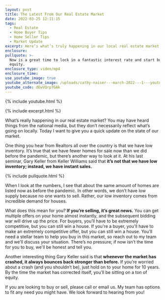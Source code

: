 ```yaml
---
layout: post
title: The Latest From Our Real Estate Market
date: 2022-03-25 12:11:15
tags:
  - Real Estate
  - Home Buyer Tips
  - Home Seller Tips
  - Market Update
excerpt: Here’s what’s truly happening in our local real estate market.
enclosure:
pullquote: >-
  Now is a great time to lock in a fantastic interest rate and start building
  equity.
enclosure_type: video/mp4
enclosure_time:
use_youtube_image: true
youtube_alternate_image: /uploads/cathy-naiser---march-2022---1---youtube.jpg
youtube_code: dEwVQrp7GAk
---
```

{% include youtube.html %}

{% include excerpt.html %}

What’s really happening in our real estate market? You may have heard things from the national media, but they don’t necessarily reflect what’s going on locally. Today I want to give you a quick update on the state of our market.&nbsp;

One thing you hear from Realtors all over the country is that we have low inventory. It’s true that we have fewer homes for sale now than we did before the pandemic, but there’s another way to look at it. At his last seminar, Gary Keller from Keller Williams said that **it’s not that we have low inventory; instead, we have instant sales.&nbsp;**

{% include pullquote.html %}

When I look at the numbers, I see that about the same amount of homes are listed now as before the pandemic. In other words, we don’t have low supply because no one wants to sell. Rather, our low inventory comes from incredible demand for houses.&nbsp;

What does this mean for you? **If you’re selling, it’s great news.** You can get multiple offers on your home almost instantly, and the subsequent bidding war will drive up the price. For buyers, you’ll have to be extremely competitive, but you can still win a house. If you're a buyer, you'll have to make an extremely competitive offer, but you can still win a house. You’ll need a stellar team to help you buy in this market, so reach out to my team and we’ll discuss your situation. There’s no pressure; if now isn’t the time for you to buy, we'll be honest and tell you.&nbsp;

Another interesting thing Gary Keller said is that **whenever the market has crashed, it always bounces back stronger than before.** If you’re worried about a crash (and you shouldn’t be), just hold on to your home for 10 years. By the time the market has corrected itself, you’ll be sitting on a ton of equity.&nbsp;

If you are looking to buy or sell, please call or email us. My team has options to fit any need you might have. We look forward to hearing from you\!

&nbsp;
